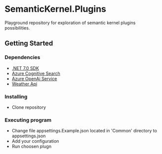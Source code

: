 # SemanticKernel.Plugins

Playground repository for exploration of semantic kernel plugins possibilities.


## Getting Started

### Dependencies

* [.NET 7.0 SDK](https://dotnet.microsoft.com/download/dotnet/7.0)  
* [Azure Cognitive Search](https://azure.microsoft.com/en-us/products/ai-services/ai-search)
* [Azure OpenAi Service](https://azure.microsoft.com/en-us/products/ai-services/openai-service)
* [Weather Api](https://www.weatherapi.com/)

### Installing

* Clone repository

### Executing program

* Change file appsettings.Example.json located in 'Common' directory to appsettings.json 
* Add your configuration 
* Run choosen plugn 
